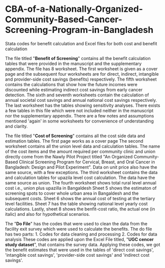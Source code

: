 # CBA-of-a-Nationally-Organized-Community-Based-Cancer-Screening-Program-in-Bangladesh
Stata codes for benefit calculation and Excel files for both cost and benefit calculation

The file titled "**Benefit of Screening**" contains all the benefit calculation tables that were provided in the manuscript and the supplementary appendix. 
The file has 8 worksheet. 
The first worksheet is given as a cover page and the subsequent four worksheets are for direct, indirect, intangible and provider-side cost savings (benefits) respectively.
The fifth worksheet contains the calculations that show how the future incomes were discounted while estimating indirect cost savings from early cancer detection.
The sixth and seventh worksheets contain the calculation of annual societal cost savings and annual national cost savings respectively. 
The last worksheet has the tables showing sensitivity analyses.
There exists a few tables in this file which were not included neither in the manuscript nor the supplementary appendix.
There are a few notes and assumptions mentioned 'again' in some worksheets for convenience of understanding and clarity.

The file titled "**Cost of Screening**" contains all the cost side data and estimation tables.
The first page works as a cover page
The second worksheet contains all the union level data and calculation tables. The name of the cost items and the amount required per community clinic and union directly come from the Nawly Pilot Project titled "An Organized Community-Based Clinical Screening Program for Cervical, Breast, and Oral Cancer in Bangladesh: Design and Pilot Experiment". Data on unit price also have the same source, with a few exceptions.
The third worksheet contains the data and calculation tables for upazila level cost calculation. The data have the same source as union.
The fourth worksheet shows total rural level annual cost i.e., union plus upazilla in Bangaldesh
Sheet 5 shows the estimaton of screening spots to cover whole urban area in Bangaldesh and the subsequent costs.
Sheet 6 shows the annual cost of testing at the tertiary level facilities.
Sheet 7 has the table showing national level yearly cost calculations. 
Lastly, sheet 8 shows the benfit-cost ratio, the actual one (in italic) and also for hypothetical scenarios.

The "**Do File**" has the codes that were used to clean the data from the facility exit survey which were used to calculate the benefits. 
The do file has two parts: 1. Codes for data cleaning and processing 2. Codes for data analysis
These codes are applied upon the Excel File titled, "**UGC cencer study dataset**", that contains the survey data.
Applying these codes, we got the benefit estimates that were used in the tables of 'direct cost savings', 'intangible cost savings', 'provider-side cost savings' and 'indirect cost savings'.
